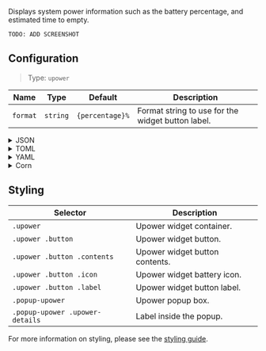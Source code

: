 Displays system power information such as the battery percentage, and estimated time to empty.

`TODO: ADD SCREENSHOT`

[//]: # (![Screenshot]&#40;https://user-images.githubusercontent.com/5057870/184540521-2278bdec-9742-46f0-9ac2-58a7b6f6ea1d.png&#41;)


## Configuration

> Type: `upower`

| Name     | Type     | Default         | Description                                       |
|----------|----------|-----------------|---------------------------------------------------|
| `format` | `string` | `{percentage}%` | Format string to use for the widget button label. |

<details>
<summary>JSON</summary>

```json
{
  "end": [
    {
      "type": "upower",
      "format": "{percentage}%"
    }
  ]
}

```

</details>

<details>
<summary>TOML</summary>

```toml
[[end]]
type = "upower"
format = "{percentage}%"
```

</details>

<details>
<summary>YAML</summary>

```yaml
end:
  - type: "upower"
    format: "{percentage}%"
```

</details>

<details>
<summary>Corn</summary>

```corn
{
  end = [
    {
      type = "upower"
      format = "{percentage}%"
    }
  ]
}
```

</details>

## Styling

| Selector                        | Description                    |
|---------------------------------|--------------------------------|
| `.upower`                       | Upower widget container.       |
| `.upower .button`               | Upower widget button.          |
| `.upower .button .contents`     | Upower widget button contents. |
| `.upower .button .icon`         | Upower widget battery icon.    |
| `.upower .button .label`        | Upower widget button label.    |
| `.popup-upower`                 | Upower popup box.              |
| `.popup-upower .upower-details` | Label inside the popup.        |

For more information on styling, please see the [styling guide](styling-guide).
